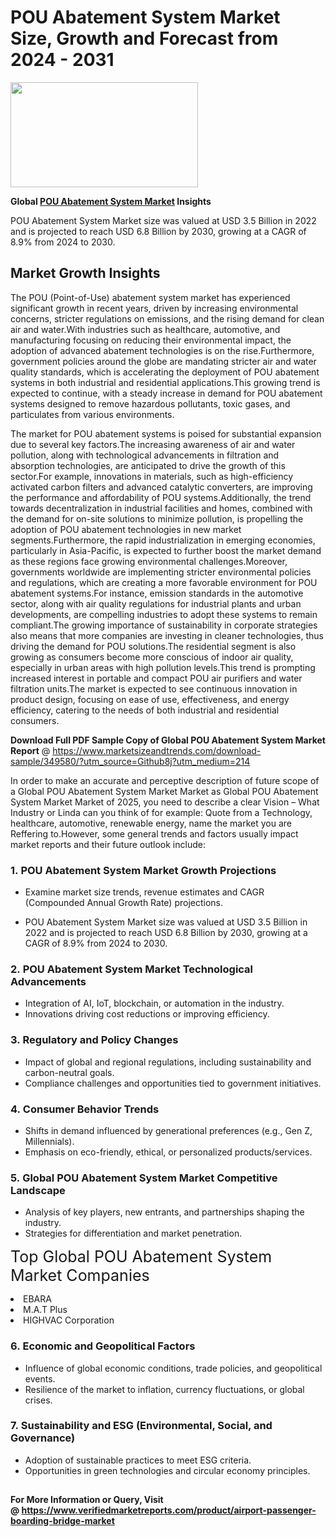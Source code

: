 <H1>POU Abatement System Market Size, Growth and Forecast from 2024 - 2031</H1><img class="aligncenter size-medium wp-image-584254" src="https://thirdeyenews.in/wp-content/uploads/2024/09/Global-Market-Research-300x168.jpeg" alt="" width="300" height="168" /><p><strong>Global&nbsp;<a href="https://www.marketsizeandtrends.com/download-sample/349580/?utm_source=Github8j?utm_medium=214">POU Abatement System Market</a> Insights</strong></p><p>POU Abatement System Market size was valued at USD 3.5 Billion in 2022 and is projected to reach USD 6.8 Billion by 2030, growing at a CAGR of 8.9% from 2024 to 2030.</p><p><h2>Market Growth Insights</h2> <p>The POU (Point-of-Use) abatement system market has experienced significant growth in recent years, driven by increasing environmental concerns, stricter regulations on emissions, and the rising demand for clean air and water.With industries such as healthcare, automotive, and manufacturing focusing on reducing their environmental impact, the adoption of advanced abatement technologies is on the rise.Furthermore, government policies around the globe are mandating stricter air and water quality standards, which is accelerating the deployment of POU abatement systems in both industrial and residential applications.This growing trend is expected to continue, with a steady increase in demand for POU abatement systems designed to remove hazardous pollutants, toxic gases, and particulates from various environments.</p> <p>The market for POU abatement systems is poised for substantial expansion due to several key factors.The increasing awareness of air and water pollution, along with technological advancements in filtration and absorption technologies, are anticipated to drive the growth of this sector.For example, innovations in materials, such as high-efficiency activated carbon filters and advanced catalytic converters, are improving the performance and affordability of POU systems.Additionally, the trend towards decentralization in industrial facilities and homes, combined with the demand for on-site solutions to minimize pollution, is propelling the adoption of POU abatement technologies in new market segments.Furthermore, the rapid industrialization in emerging economies, particularly in Asia-Pacific, is expected to further boost the market demand as these regions face growing environmental challenges.Moreover, governments worldwide are implementing stricter environmental policies and regulations, which are creating a more favorable environment for POU abatement systems.For instance, emission standards in the automotive sector, along with air quality regulations for industrial plants and urban developments, are compelling industries to adopt these systems to remain compliant.The growing importance of sustainability in corporate strategies also means that more companies are investing in cleaner technologies, thus driving the demand for POU solutions.The residential segment is also growing as consumers become more conscious of indoor air quality, especially in urban areas with high pollution levels.This trend is prompting increased interest in portable and compact POU air purifiers and water filtration units.The market is expected to see continuous innovation in product design, focusing on ease of use, effectiveness, and energy efficiency, catering to the needs of both industrial and residential consumers.<p><span class=""><strong>Download Full PDF Sample Copy of Global POU Abatement System Market Report</strong> @ <a href="https://www.marketsizeandtrends.com/download-sample/349580/?utm_source=Github8j?utm_medium=214" target="_blank">https://www.marketsizeandtrends.com/download-sample/349580/?utm_source=Github8j?utm_medium=214</a></span></p><p>In order to make an accurate and perceptive description of future scope of a Global&nbsp;POU Abatement System Market Market as Global&nbsp;POU Abatement System Market Market of 2025, you need to describe a clear Vision &ndash; What Industry or Linda can you think of for example: Quote from a Technology, healthcare, automotive, renewable energy, name the market you are Reffering to.However, some general trends and factors usually impact market reports and their future outlook include:</p><h3>1.&nbsp;<strong>POU Abatement System Market Growth Projections</strong></h3><ul><li>Examine market size trends, revenue estimates and CAGR (Compounded Annual Growth Rate) projections.</li><li><p>POU Abatement System Market size was valued at USD 3.5 Billion in 2022 and is projected to reach USD 6.8 Billion by 2030, growing at a CAGR of 8.9% from 2024 to 2030.</p></li></ul><h3>2.&nbsp;<strong>POU Abatement System Market Technological Advancements</strong></h3><ul><li>Integration of AI, IoT, blockchain, or automation in the industry.</li><li>Innovations driving cost reductions or improving efficiency.</li></ul><h3>3.&nbsp;<strong>Regulatory and Policy Changes</strong></h3><ul><li>Impact of global and regional regulations, including sustainability and carbon-neutral goals.</li><li>Compliance challenges and opportunities tied to government initiatives.</li></ul><h3>4.&nbsp;<strong>Consumer Behavior Trends</strong></h3><ul><li>Shifts in demand influenced by generational preferences (e.g., Gen Z, Millennials).</li><li>Emphasis on eco-friendly, ethical, or personalized products/services.</li></ul><h3>5.&nbsp;<strong>Global POU Abatement System Market Competitive Landscape</strong></h3><ul><li>Analysis of key players, new entrants, and partnerships shaping the industry.</li><li>Strategies for differentiation and market penetration.</li></ul><p data-pm-slice="1 1 []"><span style="color: inherit; font-family: inherit; font-size: 25px;">Top Global POU Abatement System Market Companies</span></p><div class="" data-test-id=""><p><li>EBARA</li><li> M.A.T Plus</li><li> HIGHVAC Corporation</li></p></div><h3>6.&nbsp;<strong>Economic and Geopolitical Factors</strong></h3><ul><li>Influence of global economic conditions, trade policies, and geopolitical events.</li><li>Resilience of the market to inflation, currency fluctuations, or global crises.</li></ul><h3>7.&nbsp;<strong>Sustainability and ESG (Environmental, Social, and Governance)</strong></h3><ul><li>Adoption of sustainable practices to meet ESG criteria.</li><li>Opportunities in green technologies and circular economy principles.</li></ul><h2><strong style="font-size: 14px;">For More Information or Query, Visit @&nbsp;</strong><a style="background-color: #ffffff; font-size: 14px;" href="https://www.marketsizeandtrends.com/report/pou-abatement-system-market/" target="_blank">https://www.verifiedmarketreports.com/product/airport-passenger-boarding-bridge-market</a></h2>